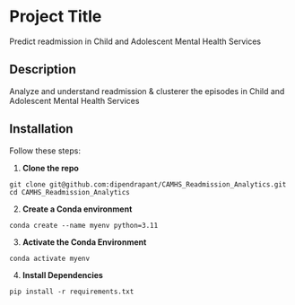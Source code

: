 # Project Title

Predict readmission in Child and Adolescent Mental Health Services

## Description

Analyze and understand readmission & clusterer the episodes in Child and Adolescent Mental Health Services


## Installation

Follow these steps:


1. **Clone the repo**

``git clone git@github.com:dipendrapant/CAMHS_Readmission_Analytics.git``
``cd CAMHS_Readmission_Analytics``

2. **Create a Conda environment**

``conda create --name myenv python=3.11``

3. **Activate the Conda Environment**

``conda activate myenv``

4. **Install Dependencies**

``pip install -r requirements.txt``



